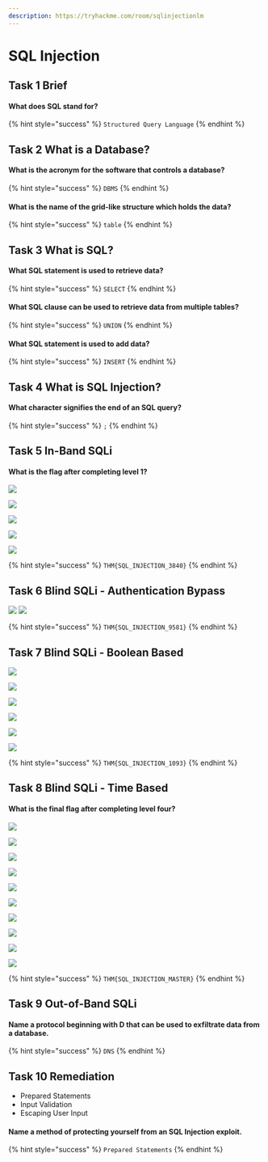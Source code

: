 ```yaml
---
description: https://tryhackme.com/room/sqlinjectionlm
---
```


# SQL Injection

## Task 1 Brief

#### What does SQL stand for?

{% hint style="success" %}
`Structured Query Language`
{% endhint %}

## Task 2 What is a Database?

#### What is the acronym for the software that controls a database?

{% hint style="success" %}
`DBMS`
{% endhint %}

#### What is the name of the grid-like structure which holds the data?

{% hint style="success" %}
`table`
{% endhint %}

## Task 3 What is SQL?

#### What SQL statement is used to retrieve data?

{% hint style="success" %}
`SELECT`
{% endhint %}

#### What SQL clause can be used to retrieve data from multiple tables?

{% hint style="success" %}
`UNION`
{% endhint %}

#### What SQL statement is used to add data?

{% hint style="success" %}
`INSERT`
{% endhint %}

## Task 4 What is SQL Injection?

#### What character signifies the end of an SQL query?

{% hint style="success" %}
`;`
{% endhint %}

## Task 5 In-Band SQLi

#### What is the flag after completing level 1?

![](<../../.gitbook/assets/Screenshot from 2022-02-27 09-22-47.png>)

![](<../../.gitbook/assets/Screenshot from 2022-02-27 09-25-05.png>)

![](<../../.gitbook/assets/Screenshot from 2022-02-27 09-33-09 (1).png>)

![](<../../.gitbook/assets/Screenshot from 2022-02-27 09-37-53.png>)

![](<../../.gitbook/assets/Screenshot from 2022-02-27 09-39-14.png>)

{% hint style="success" %}
`THM{SQL_INJECTION_3840}`
{% endhint %}

## Task 6 Blind SQLi - Authentication Bypass

![](<../../.gitbook/assets/Screenshot from 2022-02-27 09-49-12.png>) ![](<../../.gitbook/assets/Screenshot from 2022-02-27 09-48-39.png>)

{% hint style="success" %}
`THM{SQL_INJECTION_9581}`
{% endhint %}

## Task 7 Blind SQLi - Boolean Based

![](<../../.gitbook/assets/Screenshot from 2022-02-27 10-00-29.png>)

![](<../../.gitbook/assets/Screenshot from 2022-02-27 10-15-34.png>)

![](<../../.gitbook/assets/Screenshot from 2022-02-27 10-16-44.png>)

![](<../../.gitbook/assets/Screenshot from 2022-02-27 10-17-34.png>)

![](<../../.gitbook/assets/Screenshot from 2022-02-27 10-18-14.png>)

![](<../../.gitbook/assets/Screenshot from 2022-02-27 10-13-38.png>)

{% hint style="success" %}
`THM{SQL_INJECTION_1093}`
{% endhint %}

## Task 8 Blind SQLi - Time Based

#### What is the final flag after completing level four?

![](<../../.gitbook/assets/Screenshot from 2022-02-27 10-26-34.png>)

![](<../../.gitbook/assets/Screenshot from 2022-02-27 10-31-05.png>)

![](<../../.gitbook/assets/Screenshot from 2022-02-27 10-33-27.png>)

![](<../../.gitbook/assets/Screenshot from 2022-02-27 10-34-35.png>)

![](<../../.gitbook/assets/Screenshot from 2022-02-27 10-37-10.png>)

![](<../../.gitbook/assets/Screenshot from 2022-02-27 10-38-11.png>)

![](<../../.gitbook/assets/Screenshot from 2022-02-27 10-38-32.png>)

![](<../../.gitbook/assets/Screenshot from 2022-02-27 10-38-51.png>)

![](<../../.gitbook/assets/Screenshot from 2022-02-27 10-39-31.png>)

![](<../../.gitbook/assets/Screenshot from 2022-02-27 10-39-44.png>)

{% hint style="success" %}
`THM{SQL_INJECTION_MASTER}`
{% endhint %}

## Task 9 Out-of-Band SQLi

#### Name a protocol beginning with D that can be used to exfiltrate data from a database.

{% hint style="success" %}
`DNS`
{% endhint %}

## Task 10 Remediation

* Prepared Statements
* Input Validation
* Escaping User Input

#### Name a method of protecting yourself from an SQL Injection exploit.

{% hint style="success" %}
`Prepared Statements`
{% endhint %}

